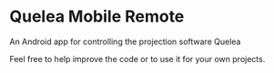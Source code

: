 # Quelea Mobile Remote
An Android app for controlling the projection software Quelea

Feel free to help improve the code or to use it for your own projects.
